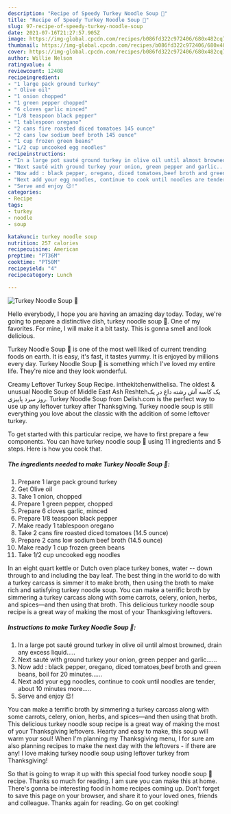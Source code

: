```yaml
---
description: "Recipe of Speedy Turkey Noodle Soup 🥣"
title: "Recipe of Speedy Turkey Noodle Soup 🥣"
slug: 97-recipe-of-speedy-turkey-noodle-soup
date: 2021-07-16T21:27:57.905Z
image: https://img-global.cpcdn.com/recipes/b086fd322c972406/680x482cq70/turkey-noodle-soup-recipe-main-photo.jpg
thumbnail: https://img-global.cpcdn.com/recipes/b086fd322c972406/680x482cq70/turkey-noodle-soup-recipe-main-photo.jpg
cover: https://img-global.cpcdn.com/recipes/b086fd322c972406/680x482cq70/turkey-noodle-soup-recipe-main-photo.jpg
author: Willie Nelson
ratingvalue: 4
reviewcount: 12408
recipeingredient:
- "1 large pack ground turkey"
- " Olive oil"
- "1 onion chopped"
- "1 green pepper chopped"
- "6 cloves garlic minced"
- "1/8 teaspoon black pepper"
- "1 tablespoon oregano"
- "2 cans fire roasted diced tomatoes 145 ounce"
- "2 cans low sodium beef broth 145 ounce"
- "1 cup frozen green beans"
- "1/2 cup uncooked egg noodles"
recipeinstructions:
- "In a large pot sauté ground turkey in olive oil until almost browned, drain any excess liquid....."
- "Next sauté with ground turkey your onion, green pepper and garlic......"
- "Now add : black pepper, oregano, diced tomatoes,beef broth and green beans, boil for 20 minutes......"
- "Next add your egg noodles, continue to cook until noodles are tender, about 10 minutes more....."
- "Serve and enjoy 😉!"
categories:
- Recipe
tags:
- turkey
- noodle
- soup

katakunci: turkey noodle soup 
nutrition: 257 calories
recipecuisine: American
preptime: "PT36M"
cooktime: "PT50M"
recipeyield: "4"
recipecategory: Lunch

---
```



![Turkey Noodle Soup 🥣](https://img-global.cpcdn.com/recipes/b086fd322c972406/680x482cq70/turkey-noodle-soup-recipe-main-photo.jpg)

Hello everybody, I hope you are having an amazing day today. Today, we're going to prepare a distinctive dish, turkey noodle soup 🥣. One of my favorites. For mine, I will make it a bit tasty. This is gonna smell and look delicious.

Turkey Noodle Soup 🥣 is one of the most well liked of current trending foods on earth. It is easy, it's fast, it tastes yummy. It is enjoyed by millions every day. Turkey Noodle Soup 🥣 is something which I've loved my entire life. They're nice and they look wonderful.

Creamy Leftover Turkey Soup Recipe. inthekitchenwithelisa. The oldest &amp; unusual Noodle Soup of Middle East Ash Reshtehیک کاسه آش رشته داغ در یک روز سرد پاییزی. Turkey Noodle Soup from Delish.com is the perfect way to use up any leftover turkey after Thanksgiving. Turkey noodle soup is still everything you love about the classic with the addition of some leftover turkey.


To get started with this particular recipe, we have to first prepare a few components. You can have turkey noodle soup 🥣 using 11 ingredients and 5 steps. Here is how you cook that.

<!--inarticleads1-->

##### The ingredients needed to make Turkey Noodle Soup 🥣:

1. Prepare 1 large pack ground turkey
1. Get  Olive oil
1. Take 1 onion, chopped
1. Prepare 1 green pepper, chopped
1. Prepare 6 cloves garlic, minced
1. Prepare 1/8 teaspoon black pepper
1. Make ready 1 tablespoon oregano
1. Take 2 cans fire roasted diced tomatoes (14.5 ounce)
1. Prepare 2 cans low sodium beef broth (14.5 ounce)
1. Make ready 1 cup frozen green beans
1. Take 1/2 cup uncooked egg noodles


In an eight quart kettle or Dutch oven place turkey bones, water -- down through to and including the bay leaf. The best thing in the world to do with a turkey carcass is simmer it to make broth, then using the broth to make rich and satisfying turkey noodle soup. You can make a terrific broth by simmering a turkey carcass along with some carrots, celery, onion, herbs, and spices—and then using that broth. This delicious turkey noodle soup recipe is a great way of making the most of your Thanksgiving leftovers. 

<!--inarticleads2-->

##### Instructions to make Turkey Noodle Soup 🥣:

1. In a large pot sauté ground turkey in olive oil until almost browned, drain any excess liquid.....
1. Next sauté with ground turkey your onion, green pepper and garlic......
1. Now add : black pepper, oregano, diced tomatoes,beef broth and green beans, boil for 20 minutes......
1. Next add your egg noodles, continue to cook until noodles are tender, about 10 minutes more.....
1. Serve and enjoy 😉!


You can make a terrific broth by simmering a turkey carcass along with some carrots, celery, onion, herbs, and spices—and then using that broth. This delicious turkey noodle soup recipe is a great way of making the most of your Thanksgiving leftovers. Hearty and easy to make, this soup will warm your soul! When I&#39;m planning my Thanksgiving menu, I for sure am also planning recipes to make the next day with the leftovers - if there are any! I love making turkey noodle soup using leftover turkey from Thanksgiving! 

So that is going to wrap it up with this special food turkey noodle soup 🥣 recipe. Thanks so much for reading. I am sure you can make this at home. There's gonna be interesting food in home recipes coming up. Don't forget to save this page on your browser, and share it to your loved ones, friends and colleague. Thanks again for reading. Go on get cooking!
